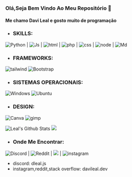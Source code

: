 ### Olá,Seja Bem Vindo Ao Meu Repositório 👋
#### Me chamo Davi Leal e gosto muito de programação
- ### SKILLS:
![Python](https://img.shields.io/badge/Python-3776AB?style=for-the-badge&logo=python&logoColor=white) | ![Js](https://img.shields.io/badge/JavaScript-F7DF1E?style=for-the-badge&logo=javascript&logoColor=black) | ![html](https://img.shields.io/badge/HTML-239120?style=for-the-badge&logo=html5&logoColor=white) | ![php](    https://img.shields.io/badge/PHP-777BB4?style=for-the-badge&logo=php&logoColor=white) | ![css](https://img.shields.io/badge/CSS-239120?&style=for-the-badge&logo=css3&logoColor=white) | ![node](https://img.shields.io/badge/Node.js-43853D?style=for-the-badge&logo=node.js&logoColor=white) | ![Md](https://img.shields.io/badge/Markdown-000000?style=for-the-badge&logo=markdown&logoColor=white)

- ### FRAMEWORKS:
![tailwind](https://img.shields.io/badge/Tailwind_CSS-38B2AC?style=for-the-badge&logo=tailwind-css&logoColor=white) ![Bootstrap](https://img.shields.io/badge/Bootstrap-563D7C?style=for-the-badge&logo=bootstrap&logoColor=white)

- ### SISTEMAS OPERACIONAIS:
![Windows](https://img.shields.io/badge/Windows-0078D6?style=for-the-badge&logo=windows&logoColor=white) ![Ubuntu](https://img.shields.io/badge/Ubuntu-E95420?style=for-the-badge&logo=ubuntu&logoColor=white)

- ### DESIGN:
![Canva](https://img.shields.io/badge/Canva-%2300C4CC.svg?&style=for-the-badge&logo=Canva&logoColor=white) ![gimp](https://img.shields.io/badge/gimp-5C5543?style=for-the-badge&logo=gimp&logoColor=white)

![Leal's Github Stats](https://github-readme-stats.vercel.app/api?username=LeaLjs&theme=blue-green) ![](https://github-readme-stats.vercel.app/api/top-langs/?username=LeaLjs&theme=blue-green)

- ### Onde Me Encontrar:


![Discord](https://img.shields.io/badge/Discord-7289DA?style=for-the-badge&logo=discord&logoColor=white) | ![Reddit](    https://img.shields.io/badge/Reddit-FF4500?style=for-the-badge&logo=reddit&logoColor=white) | ![](https://img.shields.io/badge/Stack_Overflow-FE7A16?style=for-the-badge&logo=stack-overflow&logoColor=white) | ![instagram](https://img.shields.io/badge/Instagram-E4405F?style=for-the-badge&logo=instagram&logoColor=white)

- discord: dleal.js
- instagram,reddit,stack overflow: davileal.dev
